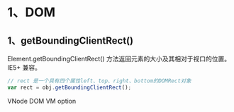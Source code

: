 # 1、DOM

## 1、getBoundingClientRect()

Element.getBoundingClientRect() 方法返回元素的大小及其相对于视口的位置。IE5+ 兼容。

```javascript
// rect 是一个具有四个属性left、top、right、bottom的DOMRect对象
var rect = obj.getBoundingClientRect();
```

VNode      DOM       VM       option